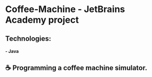 # Coffee-Machine -  JetBrains Academy project 

## Technologies:
#### - Java 

##  ☕️ Programming a coffee machine simulator. 



